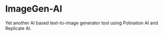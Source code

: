 # ImageGen-AI
Yet another AI based text-to-image generator tool using Polination AI and Replicate AI. 
